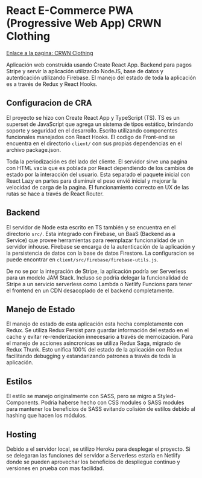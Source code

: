 # React E-Commerce PWA (Progressive Web App) CRWN Clothing

[Enlace a la pagina: CRWN Clothing](https://thecodingwalrus.com/)

Aplicación web construida usando Create React App. Backend para pagos Stripe y servir la aplicación utilizando NodeJS, base de datos y autenticación utilizando Firebase. El manejo del estado de toda la aplicación es a través de Redux y React Hooks.

## Configuracion de CRA

El proyecto se hizo con Create React App y TypeScript (TS). TS es un superset de JavaScript que agrega un sistema de tipos estático, brindando soporte y seguridad en el desarrollo. Escrito utilizando componentes funcionales manejados con React Hooks. El codigo de Front-end se encuentra en el directorio `client/` con sus propias dependencias en el archivo package.json.

Toda la periodización es del lado del cliente. El servidor sirve una pagina con HTML vacía que es poblada por React dependiendo de los cambios de estado por la interacción del usuario. Esta separado el paquete inicial con React Lazy en partes para disminuir el peso envió inicial y mejorar la velocidad de carga de la pagina. El funcionamiento correcto en UX de las rutas se hace a través de React Router.

## Backend

El servidor de Node esta escrito en TS también y se encuentra en el directorio `src/`. Esta integrado con Firebase, un BaaS (Backend as a Service) que provee herramientas para reemplazar funcionalidad de un servidor inhouse. Firebase se encarga de la autenticación de la aplicación y la persistencia de datos con la base de datos Firestore. La configuracion se puede encontrar en `client/src/firebase/firebase-utils.js`.

De no se por la integración de Stripe, la aplicación podría ser Serverless para un modelo JAM Stack. Incluso se podría delegar la funcionalidad de Stripe a un servicio serverless como Lambda o Netlify Funcions para tener el frontend en un CDN desacoplado de el backend completamente.

## Manejo de Estado

El manejo de estado de esta aplicación esta hecha completamente con Redux. Se utiliza Redux Persist para guardar información del estado en el cache y evitar re-renderización innecesario a través de memoización. Para el manejo de acciones asincronicas se utiliza Redux Saga, migrado de Redux Thunk. Esto unifica 100% del estado de la aplicación con Redux facilitando debugging y estandarizando patrones a través de toda la aplicación.

## Estilos

El estilo se manejo originalmente con SASS, pero se migro a Styled-Components. Podria haberse hecho con CSS modules o SASS modules para mantener los beneficios de SASS evitando colisión de estilos debido al hashing que hacen los módulos.

## Hosting

Debido a el servidor local, se utilizo Heroku para desplegar el proyecto. Si se delegaran las funciones del servidor a Serverless estaría en Netlify donde se pueden aprovechar los beneficios de despliegue continuo y versiones en prueba con mas facilidad.
